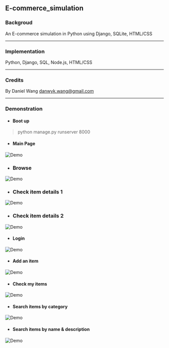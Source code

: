 ## E-commerce_simulation

### Backgroud
An E-commerce simulation in Python using Django, SQLite, HTML/CSS

---

### Implementation
Python, Django, SQL, Node.js, HTML/CSS

---

### Credits
By Daniel Wang <danwyk.wang@gmail.com>    

---

### Demonstration
* #### Boot up
> python manage.py runserver 8000  

* #### Main Page
![Demo](https://github.com/danwyk/E-commerce_Django/blob/master/mainPage.png)

* ### Browse
![Demo](https://github.com/danwyk/E-commerce_Django/blob/master/browse.png)

* ### Check item details 1
![Demo](https://github.com/danwyk/E-commerce_Django/blob/master/detail1.png)

* ### Check item details 2
![Demo](https://github.com/danwyk/E-commerce_Django/blob/master/detail2.png)

* #### Login
![Demo](https://github.com/danwyk/E-commerce_Django/blob/master/login.png)

* #### Add an item
![Demo](https://github.com/danwyk/E-commerce_Django/blob/master/add.png)

* #### Check my items
![Demo](https://github.com/danwyk/E-commerce_Django/blob/master/myItems.png)

* #### Search items by category
![Demo](https://github.com/danwyk/E-commerce_Django/blob/master/categoryFilter.png)

* #### Search items by name & description
![Demo](https://github.com/danwyk/E-commerce_Django/blob/master/searchFilter.png)
